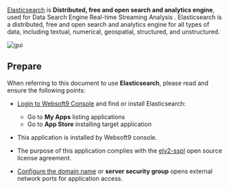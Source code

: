 [Elasticsearch](https://www.elastic.co/) is **Distributed, free and open search and analytics engine**, used for Data Search Engine Real-time Streaming Analysis . Elasticsearch is a distributed, free and open search and analytics engine for all types of data, including textual, numerical, geospatial, structured, and unstructured. 


![gui](https://libs.websoft9.com/Websoft9/DocsPicture/zh/elk/elk-gui-websoft9.gif)


## Prepare

When referring to this document to use **Elasticsearch**, please read and ensure the following points:

- [Login to Websoft9 Console](./login-console) and find or install Elasticsearch:
  - Go to **My Apps** listing applications 
  - Go to **App Store** installing target application

- This application is installed by Websoft9 console.


- The purpose of this application complies with the [elv2-sspl](https://www.elastic.co/licensing/elastic-license) open source license agreement.


- [Configure the domain name](./domain-set) or **server security group** opens external network ports for application access.